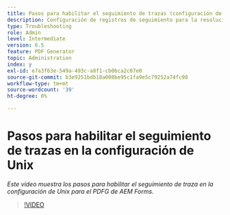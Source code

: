 ```yaml
---
title: Pasos para habilitar el seguimiento de trazas (configuración de Unix)
description: Configuración de registros de seguimiento para la resolución de problemas del Generador de PDF
type: Troubleshooting
role: Admin
level: Intermediate
version: 6.5
feature: PDF Generator
topic: Administration
index: y
exl-id: e7a3f63e-549a-493c-a8f1-cb0bca2c07e0
source-git-commit: b3e9251bdb18a008be95c1fa9e5c79252a74fc98
workflow-type: tm+mt
source-wordcount: '39'
ht-degree: 0%

---
```


# Pasos para habilitar el seguimiento de trazas en la configuración de Unix

*Este vídeo muestra los pasos para habilitar el seguimiento de traza en la configuración de Unix para el PDFG de AEM Forms.*

>[!VIDEO](https://video.tv.adobe.com/v/335525?quality=12&learn=on)
